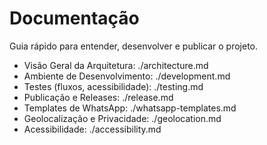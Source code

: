 # Documentação

Guia rápido para entender, desenvolver e publicar o projeto.

- Visão Geral da Arquitetura: ./architecture.md
- Ambiente de Desenvolvimento: ./development.md
- Testes (fluxos, acessibilidade): ./testing.md
- Publicação e Releases: ./release.md
- Templates de WhatsApp: ./whatsapp-templates.md
- Geolocalização e Privacidade: ./geolocation.md
- Acessibilidade: ./accessibility.md
